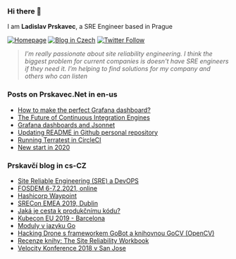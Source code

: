 ### Hi there 👋

I am **Ladislav Prskavec**, a SRE Engineer based in Prague

[![Homepage][web-image]](https://www.prskavec.net/)
[![Blog in Czech][web-image-2]](https://blog.prskavec.net/)
[![Twitter Follow][twitter-image]](https://twitter.com/abtris)

> *I’m really passionate about site reliability engineering. I think the biggest problem for current companies is doesn't have SRE engineers if they need it. I’m helping to find solutions for my company and others who can listen*



### Posts on Prskavec.Net in en-us
- [How to make the perfect Grafana dashboard?](https://www.prskavec.net/post/how-to-make-perfect-grafana-dashboard/)
- [The Future of Continuous Integration Engines](https://www.prskavec.net/post/the-future-of-continuous-integration-engines/)
- [Grafana dashboards and Jsonnet](https://www.prskavec.net/post/grafana-jsonnet/)
- [Updating README in Github personal repository](https://www.prskavec.net/post/github-personal-repo/)
- [Running Terratest in CircleCI](https://www.prskavec.net/post/terratest-circleci/)
- [New start in 2020](https://www.prskavec.net/post/getting-started/)



### Prskavčí blog in cs-CZ
- [Site Reliable Engineering (SRE) a DevOPS](https://blog.prskavec.net/blog/2021/02/site-reliable-engineering-sre-a-devops/)
- [FOSDEM 6-7.2.2021, online](https://blog.prskavec.net/blog/2021/02/fosdem-6-7.2.2021-online/)
- [Hashicorp Waypoint](https://blog.prskavec.net/blog/2020/10/hashicorp-waypoint/)
- [SRECon EMEA 2019, Dublin](https://blog.prskavec.net/blog/2019/10/srecon-emea-2019-dublin/)
- [Jaká je cesta k produkčnímu kódu?](https://blog.prskavec.net/blog/2019/08/jak%C3%A1-je-cesta-k-produk%C4%8Dn%C3%ADmu-k%C3%B3du/)
- [Kubecon EU 2019 - Barcelona](https://blog.prskavec.net/blog/2019/05/kubecon-eu-2019-barcelona/)
- [Moduly v jazyku Go](https://blog.prskavec.net/blog/2019/02/moduly-v-jazyku-go/)
- [Hacking Drone s frameworkem GoBot a knihovnou GoCV (OpenCV)](https://blog.prskavec.net/blog/2018/09/hacking-drone-s-frameworkem-gobot-a-knihovnou-gocv-opencv/)
- [Recenze knihy: The Site Reliability Workbook](https://blog.prskavec.net/blog/2018/07/recenze-knihy-the-site-reliability-workbook/)
- [Velocity Konference 2018 v San Jose](https://blog.prskavec.net/blog/2018/06/velocity-konference-2018-v-san-jose/)



[web-image]: https://img.shields.io/badge/%20-www.prskavec.net-ba7ba9?style=flat-square&logo=safari&logoColor=white
[web-image-2]: https://img.shields.io/badge/%20-blog.prskavec.net-ba7ba9?style=flat-square&logo=safari&logoColor=white
[twitter-image]: https://img.shields.io/twitter/follow/abtris?style=social
